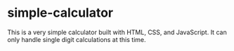 # simple-calculator

This is a very simple calculator built with HTML, CSS, and JavaScript. It can only handle single digit calculations at this time.
